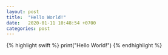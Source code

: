```yaml
---
layout: post
title:  "Hello World!"
date:   2020-01-11 10:48:54 +0700
categories: post
---
```

{% highlight swift %}
print("Hello World!")
{% endhighlight %}
